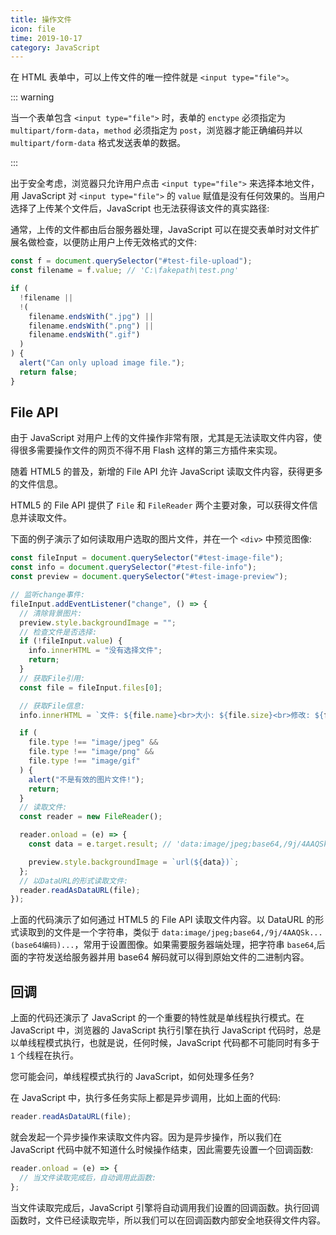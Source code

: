 ```yaml
---
title: 操作文件
icon: file
time: 2019-10-17
category: JavaScript
---
```


在 HTML 表单中，可以上传文件的唯一控件就是 `<input type="file">`。

<!-- more -->

::: warning

当一个表单包含 `<input type="file">` 时，表单的 `enctype` 必须指定为 `multipart/form-data`，`method` 必须指定为 `post`，浏览器才能正确编码并以 `multipart/form-data` 格式发送表单的数据。

:::

出于安全考虑，浏览器只允许用户点击 `<input type="file">` 来选择本地文件，用 JavaScript 对 `<input type="file">` 的 `value` 赋值是没有任何效果的。当用户选择了上传某个文件后，JavaScript 也无法获得该文件的真实路径:

通常，上传的文件都由后台服务器处理，JavaScript 可以在提交表单时对文件扩展名做检查，以便防止用户上传无效格式的文件:

```js
const f = document.querySelector("#test-file-upload");
const filename = f.value; // 'C:\fakepath\test.png'

if (
  !filename ||
  !(
    filename.endsWith(".jpg") ||
    filename.endsWith(".png") ||
    filename.endsWith(".gif")
  )
) {
  alert("Can only upload image file.");
  return false;
}
```

## File API

由于 JavaScript 对用户上传的文件操作非常有限，尤其是无法读取文件内容，使得很多需要操作文件的网页不得不用 Flash 这样的第三方插件来实现。

随着 HTML5 的普及，新增的 File API 允许 JavaScript 读取文件内容，获得更多的文件信息。

HTML5 的 File API 提供了 `File` 和 `FileReader` 两个主要对象，可以获得文件信息并读取文件。

下面的例子演示了如何读取用户选取的图片文件，并在一个 `<div>` 中预览图像:

```js
const fileInput = document.querySelector("#test-image-file");
const info = document.querySelector("#test-file-info");
const preview = document.querySelector("#test-image-preview");

// 监听change事件:
fileInput.addEventListener("change", () => {
  // 清除背景图片:
  preview.style.backgroundImage = "";
  // 检查文件是否选择:
  if (!fileInput.value) {
    info.innerHTML = "没有选择文件";
    return;
  }
  // 获取File引用:
  const file = fileInput.files[0];

  // 获取File信息:
  info.innerHTML = `文件: ${file.name}<br>大小: ${file.size}<br>修改: ${file.lastModifiedDate}`;

  if (
    file.type !== "image/jpeg" &&
    file.type !== "image/png" &&
    file.type !== "image/gif"
  ) {
    alert("不是有效的图片文件!");
    return;
  }
  // 读取文件:
  const reader = new FileReader();

  reader.onload = (e) => {
    const data = e.target.result; // 'data:image/jpeg;base64,/9j/4AAQSk...(base64编码)...'

    preview.style.backgroundImage = `url(${data})`;
  };
  // 以DataURL的形式读取文件:
  reader.readAsDataURL(file);
});
```

上面的代码演示了如何通过 HTML5 的 File API 读取文件内容。以 DataURL 的形式读取到的文件是一个字符串，类似于 `data:image/jpeg;base64,/9j/4AAQSk...(base64编码)...`，常用于设置图像。如果需要服务器端处理，把字符串 `base64`,后面的字符发送给服务器并用 base64 解码就可以得到原始文件的二进制内容。

## 回调

上面的代码还演示了 JavaScript 的一个重要的特性就是单线程执行模式。在 JavaScript 中，浏览器的 JavaScript 执行引擎在执行 JavaScript 代码时，总是以单线程模式执行，也就是说，任何时候，JavaScript 代码都不可能同时有多于 `1` 个线程在执行。

您可能会问，单线程模式执行的 JavaScript，如何处理多任务?

在 JavaScript 中，执行多任务实际上都是异步调用，比如上面的代码:

```js
reader.readAsDataURL(file);
```

就会发起一个异步操作来读取文件内容。因为是异步操作，所以我们在 JavaScript 代码中就不知道什么时候操作结束，因此需要先设置一个回调函数:

```js
reader.onload = (e) => {
  // 当文件读取完成后，自动调用此函数:
};
```

当文件读取完成后，JavaScript 引擎将自动调用我们设置的回调函数。执行回调函数时，文件已经读取完毕，所以我们可以在回调函数内部安全地获得文件内容。

